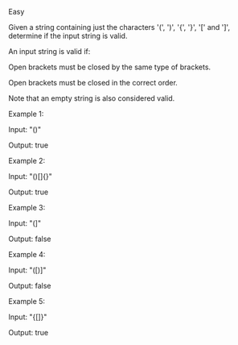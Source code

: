 Easy

Given a string containing just the characters '(', ')', '{', '}', '[' and ']', determine if the input string is valid.

An input string is valid if:

Open brackets must be closed by the same type of brackets.

Open brackets must be closed in the correct order.

Note that an empty string is also considered valid.

Example 1:

Input: "()"

Output: true

Example 2:

Input: "()[]{}"

Output: true

Example 3:

Input: "(]"

Output: false

Example 4:

Input: "([)]"

Output: false

Example 5:

Input: "{[]}"

Output: true
